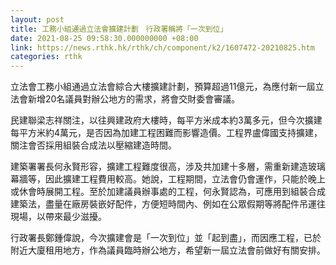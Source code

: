 ```yaml
---
layout: post
title: 工務小組通過立法會擴建計劃　行政署稱將「一次到位」
date: 2021-08-25 09:58:30.000000000 +08:00
link: https://news.rthk.hk/rthk/ch/component/k2/1607472-20210825.htm
categories: rthk
---
```


立法會工務小組通過立法會綜合大樓擴建計劃，預算超過11億元，為應付新一屆立法會新增20名議員對辦公地方的需求，將會交財委會審議。

民建聯梁志祥關注，以往興建政府大樓時，每平方米成本約3萬多元，但今次擴建每平方米約4萬元，是否因為加建工程困難而影響造價。工程界盧偉國支持擴建，關注會否採用組裝合成法以壓縮建造時間。

建築署署長何永賢形容，擴建工程難度很高，涉及共加建十多層，需重新建造玻璃幕牆等，因此擴建工程費用較高。她說，工程期間，立法會仍會運作，只能於晚上或休會時展開工程。至於加建議員辦事處的工程，何永賢認為，可應用到組裝合成建築法，盡量在廠房裝嵌好配件，方便短時間內、例如在公眾假期等將配件吊運往現場，以帶來最少滋擾。

行政署長鄭鍾偉說，今次擴建會是「一次到位」並「起到盡」，而因應工程，已於附近大廈租用地方，作為議員臨時辦公地方，希望新一屆立法會前做好有關安排。
